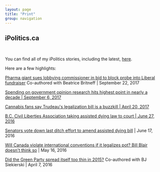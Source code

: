 ```yaml
---
layout: page
title: "Print"
group: navigation
---
```


<h2>iPolitics.ca</h2>
<br>

You can find all of my iPolitics stories, including the latest, <a href="http://ipolitics.ca/author/kyle-duggan/">here</a>.

Here are a few highlights:

<a href="http://ipolitics.ca/2017/09/22/pharma-giant-sues-lobbying-commissioner-in-bid-to-block-probe-into-liberal-fundraiser/">Pharma giant sues lobbying commissioner in bid to block probe into Liberal fundraiser</a> Co-authored with Beatrice Britneff | September 22, 2017</a>
<br>

<a href="http://ipolitics.ca/2017/09/06/spending-on-government-opinion-research-hits-highest-point-in-nearly-a-decade/">Spending on government opinion research hits highest point in nearly a decade | September 6, 2017</a>
<br>

<a href="http://ipolitics.ca/2017/04/20/cannabis-fans-say-trudeaus-legalization-bill-is-a-bummer/">Cannabis fans say Trudeau's legalization bill is a buzzkill | April 20, 2017</a>

<a href="http://ipolitics.ca/2016/06/27/b-c-civil-liberties-association-taking-assisted-dying-law-to-court/">B.C. Civil Liberties Association taking assisted dying law to court | June 27, 2016</a>
<br>

<a href="http://ipolitics.ca/2016/06/17/senators-vote-down-last-ditch-effort-to-amend-assisted-dying-bill/">Senators vote down last ditch effort to amend assisted dying bill</a> | June 17, 2016
<br>

<a href="https://ipolitics.ca/2016/05/16/will-canada-violate-international-conventions-if-it-legalizes-pot-bill-blair-doesnt-think-so/">Will Canada violate international conventions if it legalizes pot? Bill Blair doesn't think so</a> | May 16, 2016
<br>

<a href="http://ipolitics.ca/2016/04/07/did-the-green-party-spread-itself-too-thin-in-2015/">Did the Green Party spread itself too thin in 2015?</a> Co-authored with BJ Siekierski | April 7, 2016
<br>
